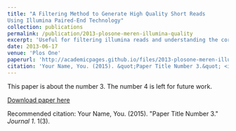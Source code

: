```yaml
---
title: "A Filtering Method to Generate High Quality Short Reads
Using Illumina Paired-End Technology"
collection: publications
permalink: /publication/2013-plosone-meren-illumina-quality
excerpt: 'Useful for filtering illumina reads and understanding the correlation between quality scores and accuracy'
date: 2013-06-17
venue: 'Plos One'
paperurl: 'http://academicpages.github.io/files/2013-plosone-meren-illumina-quality.pdf'
citation: 'Your Name, You. (2015). &quot;Paper Title Number 3.&quot; <i>Journal 1</i>. 1(3).'
---
```

This paper is about the number 3. The number 4 is left for future work.

[Download paper here](http://academicpages.github.io/files/2013-plosone-meren-illumina-quality.pdf)

Recommended citation: Your Name, You. (2015). "Paper Title Number 3." <i>Journal 1</i>. 1(3).
